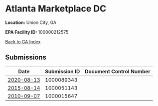 # Atlanta Marketplace DC

**Location:** Union City, GA

**EPA Facility ID:** 100000212575

[Back to GA Index](../../index.md)

## Submissions

| Date | Submission ID | Document Control Number |
|------|--------------|-------------------------|
| [2020-08-13](submissions/1000089343.md) | 1000089343 |  |
| [2015-08-14](submissions/1000051143.md) | 1000051143 |  |
| [2010-09-07](submissions/1000015647.md) | 1000015647 |  |
